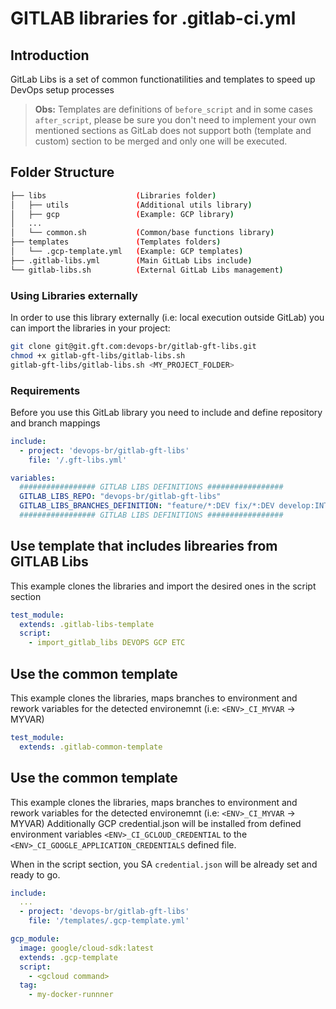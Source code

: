 # GITLAB libraries for .gitlab-ci.yml #

## Introduction
GitLab Libs is a set of common functionatilities and templates to speed up DevOps setup processes

> **Obs:** Templates are definitions of `before_script` and in some cases `after_script`, please be sure you don't need to implement your own mentioned sections as GitLab does not support both (template and custom) section to be merged and only one will be executed.

## Folder Structure
``` sh
├── libs              	    (Libraries folder)
│   ├── utils               (Additional utils library)
│   ├── gcp                 (Example: GCP library)
│   ...
│   └── common.sh           (Common/base functions library)
├── templates               (Templates folders)
│   └── .gcp-template.yml   (Example: GCP templates)
├── .gitlab-libs.yml        (Main GitLab Libs include)
└── gitlab-libs.sh          (External GitLab Libs management)
```

### Using Libraries externally
In order to use this library externally (i.e: local execution outside GitLab) you can import the libraries in your project:
``` sh
git clone git@git.gft.com:devops-br/gitlab-gft-libs.git
chmod +x gitlab-gft-libs/gitlab-libs.sh
gitlab-gft-libs/gitlab-libs.sh <MY_PROJECT_FOLDER>
```

### Requirements
Before you use this GitLab library you need to include and define repository and branch mappings

``` yaml
include:
  - project: 'devops-br/gitlab-gft-libs'
    file: '/.gft-libs.yml' 

variables:
  ################# GITLAB LIBS DEFINITIONS #################
  GITLAB_LIBS_REPO: "devops-br/gitlab-gft-libs"
  GITLAB_LIBS_BRANCHES_DEFINITION: "feature/*:DEV fix/*:DEV develop:INT release/*:HML bugfix/*:HML master:PRD hotfix/*:PRD"
  ################# GITLAB LIBS DEFINITIONS #################
```

## Use template that includes librearies from GITLAB Libs
This example clones the libraries and import the desired ones in the script section

``` yaml
test_module:
  extends: .gitlab-libs-template
  script:
    - import_gitlab_libs DEVOPS GCP ETC
```

## Use the common template
This example clones the libraries, maps branches to environment and rework variables for the detected environemnt (i.e: `<ENV>_CI_MYVAR` -> MYVAR)

``` yaml
test_module:
  extends: .gitlab-common-template
```

## Use the common template
This example clones the libraries, maps branches to environment and rework variables for the detected environemnt (i.e: `<ENV>_CI_MYVAR` -> MYVAR)
Additionally GCP credential.json will be installed from defined environment variables `<ENV>_CI_GCLOUD_CREDENTIAL` to the `<ENV>_CI_GOOGLE_APPLICATION_CREDENTIALS` defined file.

When in the script section, you SA `credential.json` will be already set and ready to go.

``` yaml
include:
  ...
  - project: 'devops-br/gitlab-gft-libs'
    file: '/templates/.gcp-template.yml'

gcp_module:
  image: google/cloud-sdk:latest  
  extends: .gcp-template
  script:
    - <gcloud command>
  tag:
    - my-docker-runnner
```